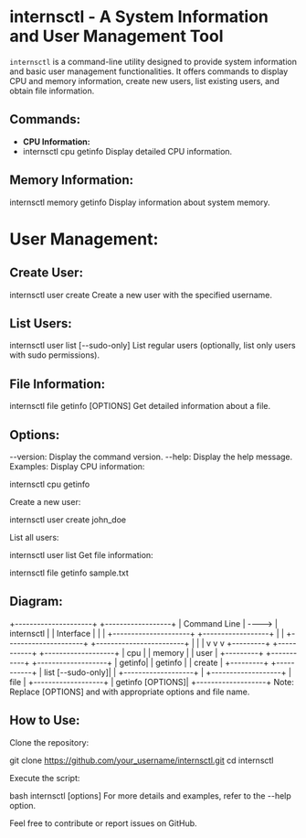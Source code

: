 # internsctl - A System Information and User Management Tool

`internsctl` is a command-line utility designed to provide system information and basic user management functionalities. It offers commands to display CPU and memory information, create new users, list existing users, and obtain file information.

## Commands:

- **CPU Information:**
- 
  internsctl cpu getinfo
Display detailed CPU information.

## Memory Information:

internsctl memory getinfo
Display information about system memory.

# User Management:

## Create User:

internsctl user create <username>
Create a new user with the specified username.

## List Users:


internsctl user list [--sudo-only]
List regular users (optionally, list only users with sudo permissions).

## File Information:


internsctl file getinfo [OPTIONS] <file-name>
Get detailed information about a file.

## Options:
--version: Display the command version.
--help: Display the help message.
Examples:
Display CPU information:


internsctl cpu getinfo


Create a new user:


internsctl user create john_doe


List all users:


internsctl user list
Get file information:

internsctl file getinfo sample.txt


## Diagram:

+---------------------+       +------------------+
|   Command Line     | ----> |    internsctl    |
|      Interface      |       |                  |
+---------------------+       +------------------+
                                 |          |
           +---------------------+  +------------------------+
           |                         |                        |
           v                         v                        v
      +---------+             +-----------+           +-------------------+
      |  cpu    |             |  memory   |           |      user         |
      +---------+             +-----------+           +-------------------+
      |  getinfo|             |  getinfo  |           |  create           |
      +---------+             +-----------+           |  list [--sudo-only]|
                                 |                     +-------------------+
                                 |
                        +-------------------+
                        |       file        |
                        +-------------------+
                        |  getinfo [OPTIONS]|
                        +-------------------+
Note: Replace [OPTIONS] and <file-name> with appropriate options and file name.

## How to Use:
Clone the repository:


git clone https://github.com/your_username/internsctl.git
cd internsctl

Execute the script:


bash internsctl <command> [options]
For more details and examples, refer to the --help option.

Feel free to contribute or report issues on GitHub.
